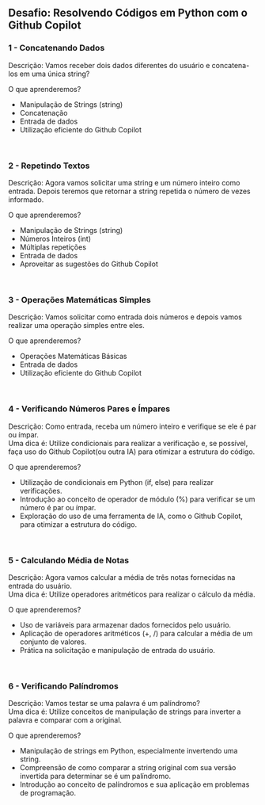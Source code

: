 ## Desafio: Resolvendo Códigos em Python com o Github Copilot

### 1 - Concatenando Dados

Descrição:
Vamos receber dois dados diferentes do usuário e concatena-los em uma única string?

O que aprenderemos?
* Manipulação de Strings (string)
* Concatenação
* Entrada de dados
* Utilização eficiente do Github Copilot
<br>

### 2 - Repetindo Textos 

Descrição:
Agora vamos solicitar uma string e um número inteiro como entrada. Depois teremos que retornar a string repetida o número de vezes informado. 

O que aprenderemos?

* Manipulação de Strings (string)
* Números Inteiros (int)
* Múltiplas repetições
* Entrada de dados
* Aproveitar as sugestões do Github Copilot
<br>

### 3 - Operações Matemáticas Simples 

Descrição:
Vamos solicitar como entrada dois números e depois vamos realizar uma operação simples entre eles.

O que aprenderemos?

* Operações Matemáticas Básicas
* Entrada de dados
* Utilização eficiente do Github Copilot
<br>

### 4 - Verificando Números Pares e Ímpares 

Descrição: Como entrada, receba um número inteiro e verifique se ele é par ou ímpar.<br>
Uma dica é: Utilize condicionais para realizar a verificação e, se possível, faça uso do Github Copilot(ou outra IA) para otimizar a estrutura do código.

O que aprenderemos?
* Utilização de condicionais em Python (if, else) para realizar verificações.
* Introdução ao conceito de operador de módulo (%) para verificar se um número é par ou ímpar.
* Exploração do uso de uma ferramenta de IA, como o Github Copilot, para otimizar a estrutura do código.
<br>

### 5 - Calculando Média de Notas

Descrição: Agora vamos calcular a média de três notas fornecidas na entrada do usuário.<br>
Uma dica é: Utilize operadores aritméticos para realizar o cálculo da média.

O que aprenderemos?
* Uso de variáveis para armazenar dados fornecidos pelo usuário.
* Aplicação de operadores aritméticos (+, /) para calcular a média de um conjunto de valores.
* Prática na solicitação e manipulação de entrada do usuário.
<br>

### 6 - Verificando Palíndromos

Descrição: Vamos testar se uma palavra é um palíndromo? <br>
Uma dica é: Utilize conceitos de manipulação de strings para inverter a palavra e comparar com a original.

O que aprenderemos?
* Manipulação de strings em Python, especialmente invertendo uma string.
* Compreensão de como comparar a string original com sua versão invertida para determinar se é um palíndromo.
* Introdução ao conceito de palíndromos e sua aplicação em problemas de programação.
